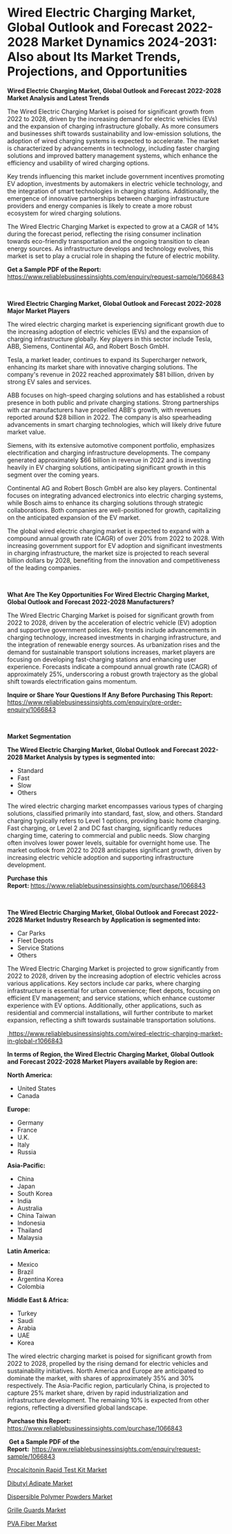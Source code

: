<p><h1>Wired Electric Charging Market, Global Outlook and Forecast 2022-2028 Market Dynamics 2024-2031: Also about Its Market Trends, Projections, and Opportunities</h1></p><p><strong>Wired Electric Charging Market, Global Outlook and Forecast 2022-2028 Market Analysis and Latest Trends</strong></p>
<p><p>The Wired Electric Charging Market is poised for significant growth from 2022 to 2028, driven by the increasing demand for electric vehicles (EVs) and the expansion of charging infrastructure globally. As more consumers and businesses shift towards sustainability and low-emission solutions, the adoption of wired charging systems is expected to accelerate. The market is characterized by advancements in technology, including faster charging solutions and improved battery management systems, which enhance the efficiency and usability of wired charging options.</p><p>Key trends influencing this market include government incentives promoting EV adoption, investments by automakers in electric vehicle technology, and the integration of smart technologies in charging stations. Additionally, the emergence of innovative partnerships between charging infrastructure providers and energy companies is likely to create a more robust ecosystem for wired charging solutions.</p><p>The Wired Electric Charging Market is expected to grow at a CAGR of 14% during the forecast period, reflecting the rising consumer inclination towards eco-friendly transportation and the ongoing transition to clean energy sources. As infrastructure develops and technology evolves, this market is set to play a crucial role in shaping the future of electric mobility.</p></p>
<p><strong>Get a Sample PDF of the Report:&nbsp;</strong> <a href="https://www.reliablebusinessinsights.com/enquiry/request-sample/1066843">https://www.reliablebusinessinsights.com/enquiry/request-sample/1066843</a></p>
<p>&nbsp;</p>
<p><strong>Wired Electric Charging Market, Global Outlook and Forecast 2022-2028 Major Market Players</strong></p>
<p><p>The wired electric charging market is experiencing significant growth due to the increasing adoption of electric vehicles (EVs) and the expansion of charging infrastructure globally. Key players in this sector include Tesla, ABB, Siemens, Continental AG, and Robert Bosch GmbH.</p><p>Tesla, a market leader, continues to expand its Supercharger network, enhancing its market share with innovative charging solutions. The company's revenue in 2022 reached approximately $81 billion, driven by strong EV sales and services.</p><p>ABB focuses on high-speed charging solutions and has established a robust presence in both public and private charging stations. Strong partnerships with car manufacturers have propelled ABB's growth, with revenues reported around $28 billion in 2022. The company is also spearheading advancements in smart charging technologies, which will likely drive future market value.</p><p>Siemens, with its extensive automotive component portfolio, emphasizes electrification and charging infrastructure developments. The company generated approximately $66 billion in revenue in 2022 and is investing heavily in EV charging solutions, anticipating significant growth in this segment over the coming years.</p><p>Continental AG and Robert Bosch GmbH are also key players. Continental focuses on integrating advanced electronics into electric charging systems, while Bosch aims to enhance its charging solutions through strategic collaborations. Both companies are well-positioned for growth, capitalizing on the anticipated expansion of the EV market.</p><p>The global wired electric charging market is expected to expand with a compound annual growth rate (CAGR) of over 20% from 2022 to 2028. With increasing government support for EV adoption and significant investments in charging infrastructure, the market size is projected to reach several billion dollars by 2028, benefiting from the innovation and competitiveness of the leading companies.</p></p>
<p>&nbsp;</p>
<p><strong>What Are The Key Opportunities For Wired Electric Charging Market, Global Outlook and Forecast 2022-2028 Manufacturers?</strong></p>
<p><p>The Wired Electric Charging Market is poised for significant growth from 2022 to 2028, driven by the acceleration of electric vehicle (EV) adoption and supportive government policies. Key trends include advancements in charging technology, increased investments in charging infrastructure, and the integration of renewable energy sources. As urbanization rises and the demand for sustainable transport solutions increases, market players are focusing on developing fast-charging stations and enhancing user experience. Forecasts indicate a compound annual growth rate (CAGR) of approximately 25%, underscoring a robust growth trajectory as the global shift towards electrification gains momentum.</p></p>
<p><strong>Inquire or Share Your Questions If Any Before Purchasing This Report:</strong> <a href="https://www.reliablebusinessinsights.com/enquiry/pre-order-enquiry/1066843">https://www.reliablebusinessinsights.com/enquiry/pre-order-enquiry/1066843</a></p>
<p>&nbsp;</p>
<p><strong>Market Segmentation</strong></p>
<p><strong>The Wired Electric Charging Market, Global Outlook and Forecast 2022-2028 Market Analysis by types is segmented into:</strong></p>
<p><ul><li>Standard</li><li>Fast</li><li>Slow</li><li>Others</li></ul></p>
<p><p>The wired electric charging market encompasses various types of charging solutions, classified primarily into standard, fast, slow, and others. Standard charging typically refers to Level 1 options, providing basic home charging. Fast charging, or Level 2 and DC fast charging, significantly reduces charging time, catering to commercial and public needs. Slow charging often involves lower power levels, suitable for overnight home use. The market outlook from 2022 to 2028 anticipates significant growth, driven by increasing electric vehicle adoption and supporting infrastructure development.</p></p>
<p><strong>Purchase this Report:&nbsp;</strong><a href="https://www.reliablebusinessinsights.com/purchase/1066843">https://www.reliablebusinessinsights.com/purchase/1066843</a></p>
<p>&nbsp;</p>
<p><strong>The Wired Electric Charging Market, Global Outlook and Forecast 2022-2028 Market Industry Research by Application is segmented into:</strong></p>
<p><ul><li>Car Parks</li><li>Fleet Depots</li><li>Service Stations</li><li>Others</li></ul></p>
<p><p>The Wired Electric Charging Market is projected to grow significantly from 2022 to 2028, driven by the increasing adoption of electric vehicles across various applications. Key sectors include car parks, where charging infrastructure is essential for urban convenience; fleet depots, focusing on efficient EV management; and service stations, which enhance customer experience with EV options. Additionally, other applications, such as residential and commercial installations, will further contribute to market expansion, reflecting a shift towards sustainable transportation solutions.</p></p>
<p><a href="https://www.reliablebusinessinsights.com/wired-electric-charging-market-in-global-r1066843">&nbsp;https://www.reliablebusinessinsights.com/wired-electric-charging-market-in-global-r1066843</a></p>
<p><strong>In terms of Region, the Wired Electric Charging Market, Global Outlook and Forecast 2022-2028 Market Players available by Region are:</strong></p>
<p>
    <p> <strong> North America: </strong>
        <ul>
            <li>United States</li>
            <li>Canada</li>
        </ul>
        </p> 
    <p> <strong> Europe: </strong>
        <ul>
            <li>Germany</li>
            <li>France</li>
            <li>U.K.</li>
            <li>Italy</li>
            <li>Russia</li>
        </ul>
        </p> 
    <p> <strong> Asia-Pacific: </strong>
        <ul>
            <li>China</li>
            <li>Japan</li>
            <li>South Korea</li>
            <li>India</li>
            <li>Australia</li>
            <li>China Taiwan</li>
            <li>Indonesia</li>
            <li>Thailand</li>
            <li>Malaysia</li>
        </ul>
        </p> 
    <p> <strong> Latin America: </strong>
        <ul>
            <li>Mexico</li>
            <li>Brazil</li>
            <li>Argentina Korea</li>
            <li>Colombia</li>
        </ul>
        </p> 
    <p> <strong> Middle East & Africa: </strong>
        <ul>
            <li>Turkey</li>
            <li>Saudi</li>
            <li>Arabia</li>
            <li>UAE</li>
            <li>Korea</li>
        </ul>
    </p>
    </p>
<p><p>The wired electric charging market is poised for significant growth from 2022 to 2028, propelled by the rising demand for electric vehicles and sustainability initiatives. North America and Europe are anticipated to dominate the market, with shares of approximately 35% and 30% respectively. The Asia-Pacific region, particularly China, is projected to capture 25% market share, driven by rapid industrialization and infrastructure development. The remaining 10% is expected from other regions, reflecting a diversified global landscape.</p></p>
<p><strong>Purchase this Report: </strong><a href="https://www.reliablebusinessinsights.com/purchase/1066843">https://www.reliablebusinessinsights.com/purchase/1066843</a></p>
<p>&nbsp;<strong>Get a Sample PDF of the Report:&nbsp;&nbsp;</strong><a href="https://www.reliablebusinessinsights.com/enquiry/request-sample/1066843">https://www.reliablebusinessinsights.com/enquiry/request-sample/1066843</a></p>
<p><strong></strong></p>
<p><p><a href="https://www.linkedin.com/pulse/navigating-global-procalcitonin-rapid-test-kit-market-landscape-wwcme?trackingId=8yjP253TSUii3yNyodHU0w%3D%3D">Procalcitonin Rapid Test Kit Market</a></p><p><a href="https://www.linkedin.com/pulse/global-dibutyl-adipate-market-opportunities-forecast-period-jxzie?trackingId=yymkdJPRRlKznjGPJ%2FIeiw%3D%3D">Dibutyl Adipate Market</a></p><p><a href="https://www.linkedin.com/pulse/dispersible-polymer-powders-market-size-segmentation-trends-1jbbe?trackingId=DwK3hvuZQFazUJB5vdm7CA%3D%3D">Dispersible Polymer Powders Market</a></p><p><a href="https://www.linkedin.com/pulse/grille-guards-industry-insights-report-analyzing-market-mlfze?trackingId=ix%2BlyUWWRniD0lEfzUa%2Bjg%3D%3D">Grille Guards Market</a></p><p><a href="https://www.linkedin.com/pulse/pva-fiber-market-size-growth-industry-analysis-segmentation-8tsze?trackingId=Rd7lH7jnStGacWbCDssEbA%3D%3D">PVA Fiber Market</a></p></p>